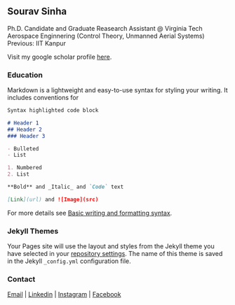 ## Sourav Sinha
Ph.D. Candidate and Graduate Reasearch Assistant @ Virginia Tech
Aerospace Enginnering (Control Theory, Unmanned Aerial Systems)
Previous: IIT Kanpur

Visit my google scholar profile [here](https://scholar.google.co.in/citations?user=lNqewX0AAAAJ&hl=en&inst=13410158990364976897).


### Education

Markdown is a lightweight and easy-to-use syntax for styling your writing. It includes conventions for

```markdown
Syntax highlighted code block

# Header 1
## Header 2
### Header 3

- Bulleted
- List

1. Numbered
2. List

**Bold** and _Italic_ and `Code` text

[Link](url) and ![Image](src)
```

For more details see [Basic writing and formatting syntax](https://docs.github.com/en/github/writing-on-github/getting-started-with-writing-and-formatting-on-github/basic-writing-and-formatting-syntax).

### Jekyll Themes

Your Pages site will use the layout and styles from the Jekyll theme you have selected in your [repository settings](https://github.com/srvsinha/srvsinha.github.io/settings/pages). The name of this theme is saved in the Jekyll `_config.yml` configuration file.

### Contact
[Email](mailto:srvsinha@vt.edu) | [Linkedin](https://www.linkedin.com/in/sourav-sinha-7a8380b8/) | [Instagram](https://www.instagram.com/srvsinha186/) | [Facebook](https://www.facebook.com/srvgr8/)
